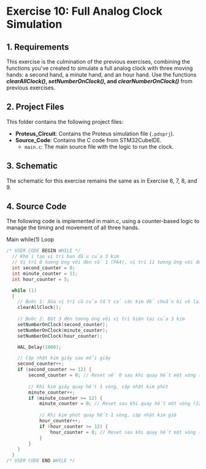# Exercise 10: Full Analog Clock Simulation

## 1. Requirements
This exercise is the culmination of the previous exercises, combining the functions you've created to simulate a full analog clock with three moving hands: a second hand, a minute hand, and an hour hand.
Use the functions **_clearAllClock()_, _setNumberOnClock()_, and _clearNumberOnClock()_** from previous exercises.



## 2. Project Files
This folder contains the following project files:
* **Proteus_Circuit**: Contains the Proteus simulation file (`.pdsprj`).
* **Source_Code**: Contains the C code from STM32CubeIDE.
    * `main.c`:  The main source file with the logic to run the clock.

## 3. Schematic
The schematic for this exercise remains the same as in Exercise 6, 7, 8, and 9.

## 4. Source Code
The following code is implemented in main.c, using a counter-based logic to manage the timing and movement of all three hands.

Main while(1) Loop
```c
/* USER CODE BEGIN WHILE */
  // Khởi tạo vị trí ban đầu của 3 kim
  // Vị trí 0 tương ứng với đèn số 1 (PA4), vị trí 11 tương ứng với đèn số 12 (PA15)
  int second_counter = 0; 
  int minute_counter = 11;  
  int hour_counter = 5;    

  while (1)
  {
    // Bước 1: Xóa vị trí cũ của tất cả các kim để chuẩn bị vẽ lại
    clearAllClock();
    
    // Bước 2: Bật 3 đèn tương ứng với vị trí hiện tại của 3 kim
    setNumberOnClock(second_counter);
    setNumberOnClock(minute_counter);
    setNumberOnClock(hour_counter);

    HAL_Delay(1000);

    // Cập nhật kim giây sau mỗi giây
    second_counter++;
    if (second_counter >= 12) {
        second_counter = 0; // Reset về 0 sau khi quay hết một vòng (12 lần nhảy)
        
        // Khi kim giây quay hết 1 vòng, cập nhật kim phút
        minute_counter++;
        if (minute_counter >= 12) {
            minute_counter = 0; // Reset sau khi quay hết một vòng (12 lần nhảy)
            
            // Khi kim phút quay hết 1 vòng, cập nhật kim giờ
            hour_counter++;
            if (hour_counter >= 12) {
                hour_counter = 0; // Reset sau khi quay hết một vòng (12 lần nhảy)
            }
        }
    }
  }
/* USER CODE END WHILE */
